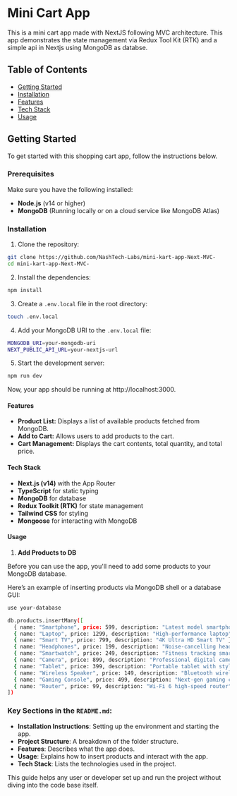# Mini Cart App

This is a mini cart app made with NextJS following MVC architecture. This app demonstrates the state management via Redux Tool Kit (RTK) and a simple api in Nextjs using MongoDB as databse.

## Table of Contents

- [Getting Started](#getting-started)
- [Installation](#installation)
- [Features](#features)
- [Tech Stack](#tech-stack)
- [Usage](#usage)

## Getting Started

To get started with this shopping cart app, follow the instructions below.

### Prerequisites

Make sure you have the following installed:

- **Node.js** (v14 or higher)
- **MongoDB** (Running locally or on a cloud service like MongoDB Atlas)

### Installation

1. Clone the repository:

```bash
git clone https://github.com/NashTech-Labs/mini-kart-app-Next-MVC-
cd mini-kart-app-Next-MVC-
```

2. Install the dependencies:

```bash
npm install
```

3. Create a `.env.local` file in the root directory:

```bash
touch .env.local
```

4. Add your MongoDB URI to the `.env.local` file:

```bash
MONGODB_URI=your-mongodb-uri
NEXT_PUBLIC_API_URL=your-nextjs-url
```

5. Start the development server:

```bash
npm run dev
```

Now, your app should be running at http://localhost:3000.

#### Features

- **Product List:** Displays a list of available products fetched from MongoDB.
- **Add to Cart:** Allows users to add products to the cart.
- **Cart Management:** Displays the cart contents, total quantity, and total price.

#### Tech Stack

- **Next.js (v14)** with the App Router
- **TypeScript** for static typing
- **MongoDB** for database
- **Redux Toolkit (RTK)** for state management
- **Tailwind CSS** for styling
- **Mongoose** for interacting with MongoDB

#### Usage

1. **Add Products to DB**

Before you can use the app, you'll need to add some products to your MongoDB database.

Here’s an example of inserting products via MongoDB shell or a database GUI:

```bash
use your-database

db.products.insertMany([
  { name: "Smartphone", price: 599, description: "Latest model smartphone" },
  { name: "Laptop", price: 1299, description: "High-performance laptop" },
  { name: "Smart TV", price: 799, description: "4K Ultra HD Smart TV" },
  { name: "Headphones", price: 199, description: "Noise-cancelling headphones" },
  { name: "Smartwatch", price: 249, description: "Fitness tracking smartwatch" },
  { name: "Camera", price: 899, description: "Professional digital camera" },
  { name: "Tablet", price: 399, description: "Portable tablet with stylus" },
  { name: "Wireless Speaker", price: 149, description: "Bluetooth wireless speaker" },
  { name: "Gaming Console", price: 499, description: "Next-gen gaming console" },
  { name: "Router", price: 99, description: "Wi-Fi 6 high-speed router" }
])
```

### Key Sections in the `README.md`:

- **Installation Instructions**: Setting up the environment and starting the app.
- **Project Structure**: A breakdown of the folder structure.
- **Features**: Describes what the app does.
- **Usage**: Explains how to insert products and interact with the app.
- **Tech Stack**: Lists the technologies used in the project.

This guide helps any user or developer set up and run the project without diving into the code base itself.
